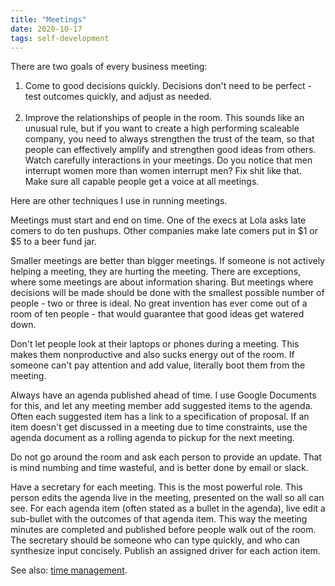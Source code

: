 ```yaml
---
title: "Meetings"
date: 2020-10-17
tags: self-development
---
```


<p>There are two goals of every business meeting:

</p><ol>
<li>Come to good decisions quickly. Decisions don't need to be
perfect - test outcomes quickly, and adjust as needed.<br><br>

</li><li>Improve the relationships of people in the room. This sounds like
an unusual rule, but if you want to create a high performing scaleable
company, you need to always strengthen the trust of the team, so
that people can effectively amplify and strengthen good ideas from
others. Watch carefully interactions in your meetings. Do you notice
that men interrupt women more than women interrupt men? Fix shit
like that. Make sure all capable people get a voice at all meetings.

</li></ol>

<p>Here are other techniques I use in running meetings.

</p><p>Meetings must start and end on time. One of the execs at Lola asks
late comers to do ten pushups. Other companies make late comers put
in $1 or $5 to a beer fund jar.

</p><p>Smaller meetings are better than bigger meetings. If someone is not
actively helping a meeting, they are hurting the meeting. There are
exceptions, where some meetings are about information sharing. But
meetings where decisions will be made should be done with the
smallest possible number of people - two or three is ideal. No great
invention has ever come out of a room of ten people - that would
guarantee that good ideas get watered down.
  
</p><p>Don't let people look at their laptops or phones during a
meeting. This makes them nonproductive and also sucks energy out of
the room. If someone can't pay attention and add value, literally boot
them from the meeting.

</p><p>Always have an agenda published ahead of time. I use Google
Documents for this, and let any meeting member add suggested items
to the agenda. Often each suggested item has a link to a
specification of proposal. If an item doesn't get discussed in a
meeting due to time constraints, use the agenda document as a
rolling agenda to pickup for the next meeting.

</p><p>Do not go around the room and ask each person to provide an
update. That is mind numbing and time wasteful, and is better done by
email or slack.
  
</p><p>Have a secretary for each meeting. This is the most powerful
role. This person edits the agenda live in the meeting, presented on
the wall so all can see. For each agenda item (often stated as a
bullet in the agenda), live edit a sub-bullet with the outcomes of
that agenda item. This way the meeting minutes are completed and
published before people walk out of the room. The secretary should be
someone who can type quickly, and who can synthesize input
concisely. Publish an assigned driver for each action item.

</p><p>See also: <a href="/time.html">time management</a>.

</p></td>
